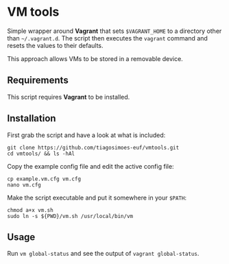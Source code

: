 # VM tools

Simple wrapper around **Vagrant** that sets `$VAGRANT_HOME` to a directory other than `~/.vagrant.d`. The script then executes the `vagrant` command and resets the values to their defaults.

This approach allows VMs to be stored in a removable device.

## Requirements

This script requires **Vagrant** to be installed.

## Installation

First grab the script and have a look at what is included:

    git clone https://github.com/tiagosimoes-euf/vmtools.git
    cd vmtools/ && ls -hAl

Copy the example config file and edit the active config file:

    cp example.vm.cfg vm.cfg
    nano vm.cfg

Make the script executable and put it somewhere in your `$PATH`:

    chmod a+x vm.sh
    sudo ln -s ${PWD}/vm.sh /usr/local/bin/vm

## Usage

Run `vm global-status` and see the output of `vagrant global-status`.
